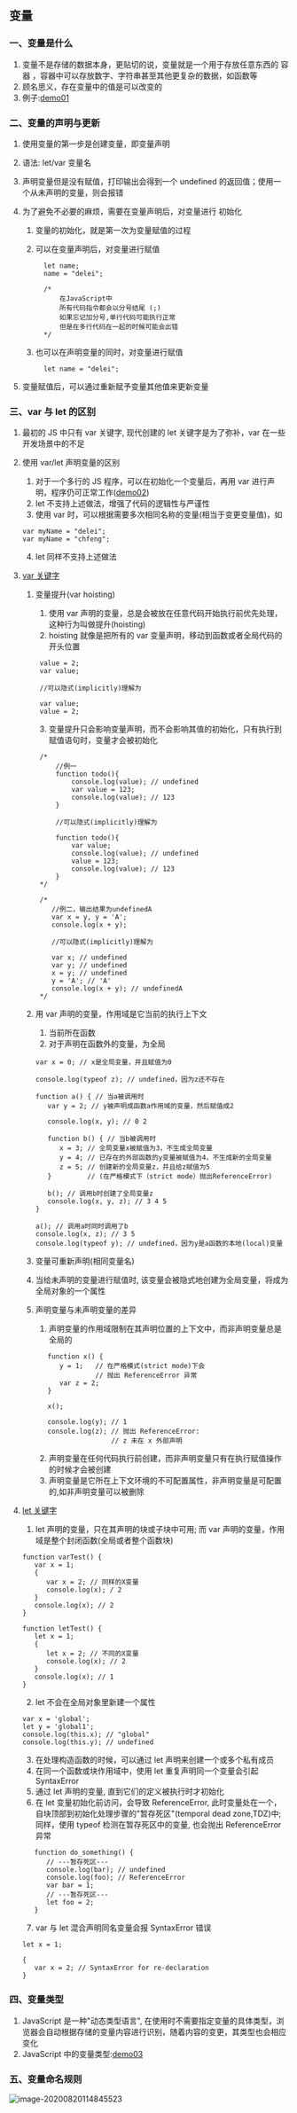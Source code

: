 ## 变量

### 一、变量是什么

1. 变量不是存储的数据本身，更贴切的说，变量就是一个用于存放任意东西的 容器 ，容器中可以存放数字、字符串甚至其他更复杂的数据，如函数等
2. 顾名思义，存在变量中的值是可以改变的
3. 例子:[demo01](https://github.com/DeLei33534/JavaScript_Learning_Review/blob/master/First_steps/page04/demo01.html)

### 二、变量的声明与更新

1. 使用变量的第一步是创建变量，即变量声明
2. 语法: let/var 变量名
3. 声明变量但是没有赋值，打印输出会得到一个 undefined 的返回值；使用一个从未声明的变量，则会报错
4. 为了避免不必要的麻烦，需要在变量声明后，对变量进行 初始化

   1. 变量的初始化，就是第一次为变量赋值的过程
   2. 可以在变量声明后，对变量进行赋值

      ```
        let name;
        name = "delei";

        /*
            在JavaScript中
            所有代码指令都会以分号结尾 (;)
            如果忘记加分号,单行代码可能执行正常
            但是在多行代码在一起的时候可能会出错
        */
      ```

   3. 也可以在声明变量的同时，对变量进行赋值
      ```
        let name = "delei";
      ```

5. 变量赋值后，可以通过重新赋予变量其他值来更新变量

### 三、var 与 let 的区别

1. 最初的 JS 中只有 var 关键字, 现代创建的 let 关键字是为了弥补，var 在一些开发场景中的不足
2. 使用 var/let 声明变量的区别
   1. 对于一个多行的 JS 程序，可以在初始化一个变量后，再用 var 进行声明，程序仍可正常工作([demo02](https://github.com/DeLei33534/JavaScript_Learning_Review/blob/master/First_steps/page04/demo02.html))
   2. let 不支持上述做法，增强了代码的逻辑性与严谨性
   3. 使用 var 时，可以根据需要多次相同名称的变量(相当于变更变量值)，如
   ```
   var myName = "delei";
   var myName = "chfeng";
   ```
   4. let 同样不支持上述做法
3. [var 关键字](https://developer.mozilla.org/zh-CN/docs/Web/JavaScript/Reference/Statements/var)

   1. 变量提升(var hoisting)

      1. 使用 var 声明的变量，总是会被放在任意代码开始执行前优先处理，这种行为叫做提升(hoisting)
      2. hoisting 就像是把所有的 var 变量声明，移动到函数或者全局代码的开头位置

      ```
       value = 2;
       var value;

       //可以隐式(implicitly)理解为

       var value;
       value = 2;
      ```

      3. 变量提升只会影响变量声明，而不会影响其值的初始化，只有执行到赋值语句时，变量才会被初始化

      ```
       /*
           //例一
           function todo(){
               console.log(value); // undefined
               var value = 123;
               console.log(value); // 123
           }

           //可以隐式(implicitly)理解为

           function todo(){
               var value;
               console.log(value); // undefined
               value = 123;
               console.log(value); // 123
           }
       */

       /*
          //例二，输出结果为undefinedA
          var x = y, y = 'A';
          console.log(x + y);

          //可以隐式(implicitly)理解为

          var x; // undefined
          var y; // undefined
          x = y; // undefined
          y = 'A'; // 'A'
          console.log(x + y); // undefinedA
       */
      ```

   2. 用 var 声明的变量，作用域是它当前的执行上下文

      1. 当前所在函数
      2. 对于声明在函数外的变量，为全局

      ```
      var x = 0; // x是全局变量，并且赋值为0

      console.log(typeof z); // undefined，因为z还不存在

      function a() { // 当a被调用时
         var y = 2; // y被声明成函数a作用域的变量，然后赋值成2

         console.log(x, y); // 0 2

         function b() { // 当b被调用时
            x = 3; // 全局变量x被赋值为3，不生成全局变量
            y = 4; // 已存在的外部函数的y变量被赋值为4，不生成新的全局变量
            z = 5; // 创建新的全局变量z，并且给z赋值为5
         }         // (在严格模式下（strict mode）抛出ReferenceError)

         b(); // 调用b时创建了全局变量z
         console.log(x, y, z); // 3 4 5
      }

      a(); // 调用a时同时调用了b
      console.log(x, z); // 3 5
      console.log(typeof y); // undefined，因为y是a函数的本地(local)变量
      ```

   3. 变量可重新声明(相同变量名)
   4. 当给未声明的变量进行赋值时, 该变量会被隐式地创建为全局变量，将成为全局对象的一个属性
   5. 声明变量与未声明变量的差异

      1. 声明变量的作用域限制在其声明位置的上下文中，而非声明变量总是全局的

      ```
         function x() {
            y = 1;   // 在严格模式(strict mode)下会
                     // 抛出 ReferenceError 异常
            var z = 2;
         }

         x();

         console.log(y); // 1
         console.log(z); // 抛出 ReferenceError:
                         // z 未在 x 外部声明
      ```

      2. 声明变量在任何代码执行前创建，而非声明变量只有在执行赋值操作的时候才会被创建
      3. 声明变量是它所在上下文环境的不可配置属性，非声明变量是可配置的,如非声明变量可以被删除

4. [let 关键字](https://developer.mozilla.org/zh-CN/docs/Web/JavaScript/Reference/Statements/let)

   1. let 声明的变量，只在其声明的块或子块中可用; 而 var 声明的变量，作用域是整个封闭函数(全局或者整个函数块)

   ```
   function varTest() {
      var x = 1;
      {
         var x = 2; // 同样的X变量
         console.log(x); / 2
      }
      console.log(x); // 2
   }

   function letTest() {
      let x = 1;
      {
         let x = 2; // 不同的X变量
         console.log(x); // 2
      }
      console.log(x); // 1
   }
   ```

   2. let 不会在全局对象里新建一个属性

   ```
   var x = 'global';
   let y = 'global1';
   console.log(this.x); // "global"
   console.log(this.y); // undefined
   ```

   3. 在处理构造函数的时候，可以通过 let 声明来创建一个或多个私有成员
   4. 在同一个函数或块作用域中，使用 let 重复声明同一个变量会引起 SyntaxError
   5. 通过 let 声明的变量, 直到它们的定义被执行时才初始化
   6. 在 let 变量初始化前访问，会导致 ReferenceError, 此时变量处在一个，自块顶部到初始化处理步骤的"暂存死区"(temporal dead zone,TDZ)中; 同样，使用 typeof 检测在暂存死区中的变量, 也会抛出 ReferenceError 异常

   ```
      function do_something() {
         // ---暂存死区---
         console.log(bar); // undefined
         console.log(foo); // ReferenceError
         var bar = 1;
         // ---暂存死区---
         let foo = 2;
      }
   ```

   7. var 与 let 混合声明同名变量会报 SyntaxError 错误

   ```
   let x = 1;

   {
      var x = 2; // SyntaxError for re-declaration
   }
   ```

### 四、变量类型

1. JavaScript 是一种"动态类型语言", 在使用时不需要指定变量的具体类型，浏览器会自动根据存储的变量内容进行识别，随着内容的变更，其类型也会相应变化
2. JavaScript 中的变量类型:[demo03](https://github.com/DeLei33534/JavaScript_Learning_Review/blob/master/First_steps/page04/demo03.html)

### 五、变量命名规则

![image-20200820114845523](assets/image-20200820114845523.png)

